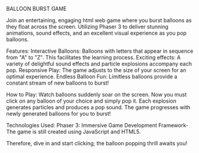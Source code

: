 BALLOON BURST GAME

Join an entertaining, engaging html web game where you burst balloons as they float across the screen. Utilizing Phaser 3 to deliver stunning animations, sound effects, and an excellent visual experience as you pop balloons.

Features:
Interactive Balloons: Balloons with letters that appear in sequence from "A" to "Z". This facilitates the learning process.
Exciting effects: A variety of delightful sound effects and particle explosions accompany each pop.
Responsive Play: The game adjusts to the size of your screen for an optimal experience.
Endless Balloon Fun: Limitless balloons provide a constant stream of new balloons to burst!

How to Play:
Watch balloons suddenly soar on the screen.
Now you must click on any balloon of your choice and simply pop it.
Each explosion generates particles and produces a pop sound.
The game progresses with newly generated balloons for you to burst!

Technologies Used:
Phaser 3: Immersive Game Development Framework-
The game is still created using JavaScript and HTML5.

Therefore, dive in and start clicking; the balloon popping thrill awaits you!